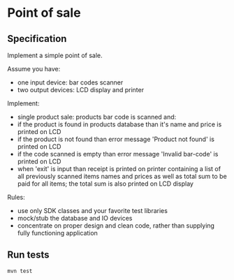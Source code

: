 # Point of sale

## Specification
Implement a simple point of sale.

Assume you have:
* one input device: bar codes scanner
* two output devices: LCD display and printer

Implement:
* single product sale: products bar code is scanned and:
* if the product is found in products database than it's name and price is printed on LCD
* if the product is not found than error message 'Product not found' is printed on LCD
* if the code scanned is empty than error message 'Invalid bar-code' is printed on LCD
* when 'exit' is input than receipt is printed on printer containing a list of all previously scanned items names and prices as well as total sum to be paid for all items; the total sum is also printed on LCD display

Rules:
* use only SDK classes and your favorite test libraries
* mock/stub the database and IO devices
* concentrate on proper design and clean code, rather than supplying fully functioning application

## Run tests
```shell
mvn test
```